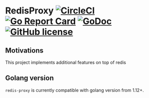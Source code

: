 # RedisProxy [![CircleCI](https://circleci.com/gh/hunkeelin/redis-proxy.svg?style=shield)](https://circleci.com/gh/hunkeelin/redis-proxy) [![Go Report Card](https://goreportcard.com/badge/github.com/hunkeelin/redis-proxy)](https://goreportcard.com/report/github.com/hunkeelin/redis-proxy) [![GoDoc](https://godoc.org/github.com/hunkeelin/redis-proxy?status.svg)](https://godoc.org/github.com/hunkeelin/redis-proxy) [![GitHub license](https://img.shields.io/badge/license-MIT02-blue.svg)](https://raw.githubusercontent.com/hunkeelin/redis-proxy/master/LICENSE)


## Motivations

This project implements additional features on top of redis

## Golang version

`redis-proxy` is currently compatible with golang version from 1.12+.

